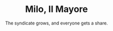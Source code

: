 ---
episodeKey: "06"
seasonKey: "01"
key: "0105"
title: "Milo, Il Mayore"
subtitle: "The syndicate grows, and everyone gets a share."
img: "https://www.chicitysports.com/wp-content/uploads/2020/07/the_simpsons_couch_a_l.0.jpg"
genres: 
    - catch-22
    - economics
    - reminiscence
---
